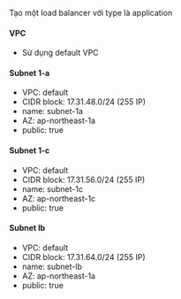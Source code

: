 Tạo một load balancer với type là application
#### VPC
  - Sử dụng default VPC

#### Subnet 1-a
  - VPC: default
  - CIDR block: 17.31.48.0/24 (255 IP)
  - name: subnet-1a
  - AZ: ap-northeast-1a
  - public: true

#### Subnet 1-c
  - VPC: default
  - CIDR block: 17.31.56.0/24 (255 IP)
  - name: subnet-1c
  - AZ: ap-northeast-1c
  - public: true

#### Subnet lb
  - VPC: default
  - CIDR block: 17.31.64.0/24 (255 IP)
  - name: subnet-lb
  - AZ: ap-northeast-1a
  - public: true
